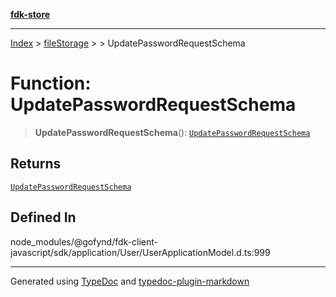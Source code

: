 [**fdk-store**](../../../README.md)
***

[Index](../../../API.md) > [fileStorage](../../README.md) > [<internal>](../README.md) > UpdatePasswordRequestSchema

# Function: UpdatePasswordRequestSchema

> **UpdatePasswordRequestSchema**(): [`UpdatePasswordRequestSchema`](../type-aliases/type-alias.UpdatePasswordRequestSchema.md)

## Returns

[`UpdatePasswordRequestSchema`](../type-aliases/type-alias.UpdatePasswordRequestSchema.md)

## Defined In

node\_modules/@gofynd/fdk-client-javascript/sdk/application/User/UserApplicationModel.d.ts:999

***
Generated using [TypeDoc](https://typedoc.org/) and [typedoc-plugin-markdown](https://www.npmjs.com/package/typedoc-plugin-markdown)
